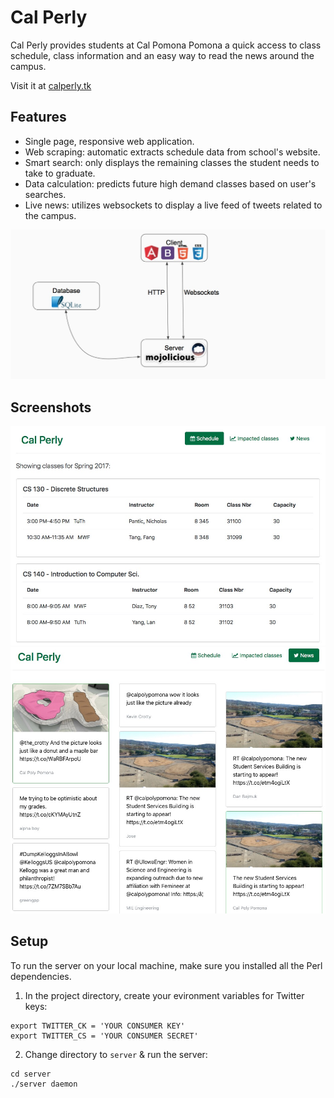 # Cal Perly

Cal Perly provides students at Cal Pomona Pomona a quick access to class schedule, class information and an easy way to read the news around the campus.

Visit it at [calperly.tk](http://35.161.75.220:3000)

## Features

* Single page, responsive web application.
* Web scraping: automatic extracts schedule data from school's website.
* Smart search: only displays the remaining classes the student needs to take to graduate.
* Data calculation: predicts future high demand classes based on user's searches.
* Live news: utilizes websockets to display a live feed of tweets related to the campus.

![1](https://github.com/LongPotato/Cal_Perly/blob/master/pics/overview.jpg)

## Screenshots

![3](https://github.com/LongPotato/Cal_Perly/blob/master/pics/schedule.jpg)
![4](https://github.com/LongPotato/Cal_Perly/blob/master/pics/tweets.jpg)

## Setup

To run the server on your local machine, make sure you installed all the Perl dependencies.

1) In the project directory, create your evironment variables for Twitter keys:
```
export TWITTER_CK = 'YOUR CONSUMER KEY'
export TWITTER_CS = 'YOUR CONSUMER SECRET'
```

2) Change directory to `server` & run the server:
```
cd server
./server daemon
```










